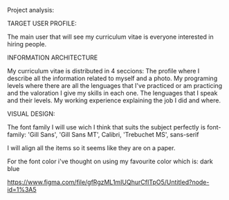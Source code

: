 Project analysis:

TARGET USER PROFILE:

The main user that will see my curriculum vitae is everyone interested in hiring people. 

INFORMATION ARCHITECTURE

My curriculum vitae is distributed in 4 seccions: The profile where I describe all the information related to myself and a photo.
My programing levels where there are all the lenguages that I've practiced or am practicing and the valoration I give my skills in each one.
The lenguages that I speak and their levels.
My working experience explaining the job I did and where.



VISUAL DESIGN:

The font family I will use wich I think that suits the subject perfectly is font-family: 'Gill Sans', 'Gill Sans MT', Calibri, 'Trebuchet MS', sans-serif

I will align all the items so it seems like they are on a paper.

For the font color i've thought on using my favourite color which is: dark blue

https://www.figma.com/file/gfRgzML1mIUQhurCfITpO5/Untitled?node-id=1%3A5